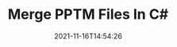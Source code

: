 ---
############################# Static ############################
layout: "auto-gen"
date: 2021-11-16T14:54:26
draft: false

############################# Head ############################
head_title: "Merge PPTM Files in C# | PPTM Merger"
head_description: "Merge multiple PPTM files into a single file using C#/.NET merger API. Merge specific pages or page ranges from various documents to a single document."

############################# Header ############################
title: "Merge PPTM Files In C#"
description: "Merge multiple PPTM files into a single file using C# merger API. Merge selected pages or page ranges from various source documents into a single resultant document."
bg_image: "https://cms.admin.containerize.com/templates/aspose/App_Themes/V3/images/bg/header1.png"
bg_overlay: false
button:
    enable: true
    icon: "fas fa-arrow-down"
    label: "Download Free Trial"
    link: "https://downloads.groupdocs.com/merger/net"

############################# SubMenu ############################
submenu:
    enable: true

    left:
        img_alt: "GroupDocs.Merger for .NET"
        image: "https://cms.admin.containerize.com/templates/groupdocs/images/product-logos/90x90-noborder/groupdocs-merger-net.png"
        product: "GroupDocs.Merger"
        platform: ".NET"

    middle:
        button:

            # button loop
            - link: "https://apireference.groupdocs.com/merger/net"
              text: "API Reference"

            # button loop
            - link: "https://github.com/groupdocs-merger"
              text: "Code Examples"

            # button loop
            - link: "https://products.groupdocs.app/merger/family"
              text: "Live Demos"

            # button loop
            - link: "https://purchase.groupdocs.com/pricing/merger/net"
              text: "Pricing"

    right:
        link_download: "https://downloads.groupdocs.com/merger"
        link_learn: "https://docs.groupdocs.com/merger/net"
        link_buy: "https://purchase.groupdocs.com"

############################# About ############################
about:
    enable: true
    title: "About GroupDocs.Merger for .NET API"
    content: |
        [GroupDocs.Merger for .NET](https://products.groupdocs.com/merger/net) offers a simple solution to safely merge & split between a wide range of document formats including PDF, Microsoft Office (Word, Excel, PowerPoint, OneNote), OpenDocument, HTML, images and many others within .NET applications. By adding just a few lines of the code, perform several document operations such as move, remove, rotate, swap, extract or change the orientation of pages within the documents. The documents merging API also supports previewing document pages as an image to analyse the document structure, formatting and content on the page.
        
        GroupDocs.Merger APIs are well supported on all major operating systems and platforms including .NET Framework, .NET Standard, .NET Core, Mono and Xamarin.

############################# Steps ############################
steps:
    enable: true
    title_left: "How to Merge Multiple PPTM Files"
    content_left: |
        [GroupDocs.Merger](https://products.groupdocs.com/merger/net) makes it easy for .NET developers to merge two or more PPTM files within their applications by implementing a few easy steps.

        *   Create new instance of <mark>**Merger**</mark> class and pass source document path as a constructor parameter.
        *   Call <mark>**Join**</mark> method of <mark>**Merger**</mark> class instance and pass second source document path.
        *   Call <mark>**Save**</mark> method of <mark>**Merger**</mark> class instance to save the merged document.
        
    title_right: "System Requirements"
    content_right: |
        GroupDocs.Merger for .NET APIs are supported on all major platforms and operating systems. Before executing the code below, please make sure that you have the following prerequisites installed on your system.

        *   Operating Systems: Microsoft Windows, Linux, MacOS
        *   Development Environments: Visual Studio, Xamarin, MonoDevelop
        *   Frameworks: .NET Framework, .NET Standard, .NET Core, Mono
        *   Download the latest version of GroupDocs.Merger for .NET from [Nuget](https://www.nuget.org/packages/GroupDocs.Merger)
        
    code: |
        ```cs
        // Merge PPTM files using GroupDocs.Merger API
        // Instantiate Merger with input PPTM document
        using (Merger merger = new Merger("input1.pptm"))
          {
            // Call Join method of Merger class instance and pass second source document path
            merger.Join("input2.pptm");
            
            // Call Save method of Merger class instance to save merged document
            merger.Save("merged-file.pptm");
          }
        ```

############################# Demos ############################
demos:
    enable: true
    title: "Live Demos - Online App to Merge Documents"
    content: |
        Merge more than one PPTM files right now by visiting [GroupDocs.Merger Live Demos](https://products.groupdocs.app/merger/family) website.  
        The live demo has the following benefits
        
############################# About Formats ############################
about_formats:
    enable: true
    format:
        # format loop
        - icon: "far fa-file-powerpoint"
          title: "About PPTM File Format"
          content: |
            Files with PPTM extension are Macro-enabled Presentation files that are created with Microsoft PowerPoint 2007 or higher versions. They are similar to PPTX files with the difference that the lateral can't execute macros though they can contain macros. PPTM files can be edited by opening them in Microsoft PowerPoint and updating the contents. Another similar format is PPSM but it is read-only by default and starts the slideshow when opened. PPTM, like PPTX, contains slides for different presentation elements like text, images, videos, graphs and other related material.

          link: "https://docs.fileformat.com/presentation/pptm"

############################# More Formats ############################
more_formats:
    enable: true
    title: "Merging Other Document Formats"
    content: |
        .NET documents merger API for file formats and images. Merge between some of the popular file formats as stated below.
    format: 
        # format loop
        - name: "Merge PDF Files"
          link: "https://products.groupdocs.com/merger/net/pdf/"
          description: "Adobe Portable Document Format"

        # format loop
        - name: "Merge Word Files"
          link: "https://products.groupdocs.com/merger/net/word/"
          description: "Microsoft Word Document"

        # format loop
        - name: "Merge Excel Files"
          link: "https://products.groupdocs.com/merger/net/excel/"
          description: "Microsoft Excel Worksheet"

        # format loop
        - name: "Merge Worksheet Files"
          link: "https://products.groupdocs.com/merger/net/worksheet/"
          description: "Microsoft Excel Worksheet"

        # format loop
        - name: "Merge Image Files"
          link: "https://products.groupdocs.com/merger/net/image/"
          description: "Image Files"

        # format loop
        - name: "Merge DOC Files"
          link: "https://products.groupdocs.com/merger/net/doc/"
          description: "Microsoft Word Document"

        # format loop
        - name: "Merge DOCM Files"
          link: "https://products.groupdocs.com/merger/net/docm/"
          description: "Microsoft Word Macro-Enabled Document"

        # format loop
        - name: "Merge DOCX Files"
          link: "https://products.groupdocs.com/merger/net/docx/"
          description: "Microsoft Word Open XML Document"

        # format loop
        - name: "Merge DOT Files"
          link: "https://products.groupdocs.com/merger/net/dot/"
          description: "Microsoft Word Document Template"

        # format loop
        - name: "Merge DOTX Files"
          link: "https://products.groupdocs.com/merger/net/dotx/"
          description: "Word Open XML Document Template"

        # format loop
        - name: "Merge DOTM Files"
          link: "https://products.groupdocs.com/merger/net/dotm/"
          description: "Microsoft Word Macro-Enabled Template"

        # format loop
        - name: "Merge RTF Files"
          link: "https://products.groupdocs.com/merger/net/rtf/"
          description: "Rich Text Document"

        # format loop
        - name: "Merge ODT Files"
          link: "https://products.groupdocs.com/merger/net/odt/"
          description: "Open Document Text"

        # format loop
        - name: "Merge OTT Files"
          link: "https://products.groupdocs.com/merger/net/ott/"
          description: "OpenDocument Text Template"

        # format loop
        - name: "Merge XLS Files"
          link: "https://products.groupdocs.com/merger/net/xls/"
          description: "Microsoft Excel Binary File Format"

        # format loop
        - name: "Merge XLSX Files"
          link: "https://products.groupdocs.com/merger/net/xlsx/"
          description: "Microsoft Excel Open XML Spreadsheet"

        # format loop
        - name: "Merge XLAM Files"
          link: "https://products.groupdocs.com/merger/net/xlam/"
          description: "Excel Open XML Macro-Enabled Add-in"

        # format loop
        - name: "Merge XLSM Files"
          link: "https://products.groupdocs.com/merger/net/xlsm/"
          description: "Microsoft Excel Macro-Enabled Spreadsheet"

        # format loop
        - name: "Merge XLSB Files"
          link: "https://products.groupdocs.com/merger/net/xlsb/"
          description: "Microsoft Excel Binary Worksheet"

        # format loop
        - name: "Merge XLTX Files"
          link: "https://products.groupdocs.com/merger/net/xltx/"
          description: "Microsoft Excel template"

        # format loop
        - name: "Merge XLTM Files"
          link: "https://products.groupdocs.com/merger/net/xltm/"
          description: "Microsoft Excel macro-enabled template"

        # format loop
        - name: "Merge ODS Files"
          link: "https://products.groupdocs.com/merger/net/ods/"
          description: "Open Document Spreadsheet"

        # format loop
        - name: "Merge CSV Files"
          link: "https://products.groupdocs.com/merger/net/csv/"
          description: "Comma Separated Values File"

        # format loop
        - name: "Merge TSV Files"
          link: "https://products.groupdocs.com/merger/net/tsv/"
          description: "Tab Separated Values File"
        
        # format loop
        - name: "Merge PPT Files"
          link: "https://products.groupdocs.com/merger/net/ppt/"
          description: "PowerPoint Presentation"

        # format loop
        - name: "Merge PPTX Files"
          link: "https://products.groupdocs.com/merger/net/pptx/"
          description: "PowerPoint Open XML Presentation"

        # format loop
        - name: "Merge PPS Files"
          link: "https://products.groupdocs.com/merger/net/pps/"
          description: "Microsoft PowerPoint 97-2003 Slide Show"

        # format loop
        - name: "Merge PPSX Files"
          link: "https://products.groupdocs.com/merger/net/ppsx/"
          description: "PowerPoint Open XML Slide Show"

        # format loop
        - name: "Merge POTX Files"
          link: "https://products.groupdocs.com/merger/net/potx/"
          description: "Microsoft PowerPoint Template"

        # format loop
        - name: "Merge PPTM Files"
          link: "https://products.groupdocs.com/merger/net/pptm/"
          description: "Microsoft PowerPoint Presentation"

        # format loop
        - name: "Merge ODP Files"
          link: "https://products.groupdocs.com/merger/net/odp/"
          description: "OpenDocument Presentation"

        # format loop
        - name: "Merge OTP Files"
          link: "https://products.groupdocs.com/merger/net/otp/"
          description: "OpenDocument Presentation Template"

        # format loop
        - name: "Merge Text Files"
          link: "https://products.groupdocs.com/merger/net/txt/"
          description: "Plain Text File"

        # format loop
        - name: "Merge OneNote Files"
          link: "https://products.groupdocs.com/merger/net/one/"
          description: "Microsoft OneNote"

        # format loop
        - name: "Merge TIFF Files"
          link: "https://products.groupdocs.com/merger/net/tiff/"
          description: "Tagged Image File Format"
        
        # format loop
        - name: "Merge PNG Files"
          link: "https://products.groupdocs.com/merger/net/png/"
          description: "Portable Network Graphic"

        # format loop
        - name: "Merge BMP Files"
          link: "https://products.groupdocs.com/merger/net/bmp/"
          description: "Bitmap File Format"

        # format loop
        - name: "Merge XPS Files"
          link: "https://products.groupdocs.com/merger/net/xps/"
          description: "XML Paper Specification File"

        # format loop
        - name: "Merge Web Files"
          link: "https://products.groupdocs.com/merger/net/web/"
          description: "Hypertext Markup Language File"

        # format loop
        - name: "Merge HTML Files"
          link: "https://products.groupdocs.com/merger/net/html/"
          description: "Hypertext Markup Language File"

        # format loop
        - name: "Merge MHT Files"
          link: "https://products.groupdocs.com/merger/net/mht/"
          description: "MHTML Web Archive"

        # format loop
        - name: "Merge MHTML Files"
          link: "https://products.groupdocs.com/merger/net/mhtml/"
          description: "MIME HTML"

        # format loop
        - name: "Merge TEX Files"
          link: "https://products.groupdocs.com/merger/net/tex/"
          description: "LaTeX Source Document"

        # format loop
        - name: "Merge EPUB Files"
          link: "https://products.groupdocs.com/merger/net/epub/"
          description: "eBook File"
          
        # format loop
        - name: "Merge PPSM Files"
          link: "https://products.groupdocs.com/merger/net/ppsm/"
          description: "Microsoft PowerPoint Macro-Enabled Slide Show"
        
        # format loop
        - name: "Merge POTM Files"
          link: "https://products.groupdocs.com/merger/net/potm/"
          description: "Microsoft PowerPoint Macro-Enabled Template"

############################# Back to top ###############################
back_to_top:
    enable: true
---